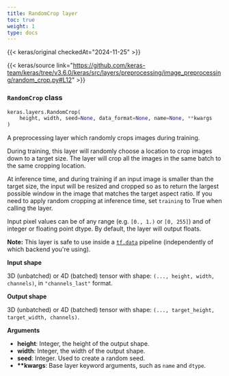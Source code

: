 ```yaml
---
title: RandomCrop layer
toc: true
weight: 1
type: docs
---
```


{{< keras/original checkedAt="2024-11-25" >}}

{{< keras/source link="https://github.com/keras-team/keras/tree/v3.6.0/keras/src/layers/preprocessing/image_preprocessing/random_crop.py#L12" >}}

### `RandomCrop` class

```python
keras.layers.RandomCrop(
    height, width, seed=None, data_format=None, name=None, **kwargs
)
```

A preprocessing layer which randomly crops images during training.

During training, this layer will randomly choose a location to crop images down to a target size. The layer will crop all the images in the same batch to the same cropping location.

At inference time, and during training if an input image is smaller than the target size, the input will be resized and cropped so as to return the largest possible window in the image that matches the target aspect ratio. If you need to apply random cropping at inference time, set `training` to True when calling the layer.

Input pixel values can be of any range (e.g. `[0., 1.)` or `[0, 255]`) and of integer or floating point dtype. By default, the layer will output floats.

**Note:** This layer is safe to use inside a [`tf.data`](https://www.tensorflow.org/api_docs/python/tf/data) pipeline (independently of which backend you're using).

**Input shape**

3D (unbatched) or 4D (batched) tensor with shape: `(..., height, width, channels)`, in `"channels_last"` format.

**Output shape**

3D (unbatched) or 4D (batched) tensor with shape: `(..., target_height, target_width, channels)`.

**Arguments**

- **height**: Integer, the height of the output shape.
- **width**: Integer, the width of the output shape.
- **seed**: Integer. Used to create a random seed.
- **\*\*kwargs**: Base layer keyword arguments, such as `name` and `dtype`.
